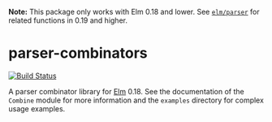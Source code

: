 **Note:** This package only works with Elm 0.18 and lower. See [`elm/parser`](https://github.com/elm/parser) for related functions in 0.19 and higher.

# parser-combinators

[![Build Status](https://travis-ci.org/elm-community/parser-combinators.svg)](https://travis-ci.org/elm-community/parser-combinators)

A parser combinator library for [Elm](http://elm-lang.org) 0.18.  See the
documentation of the `Combine` module for more information and the
`examples` directory for complex usage examples.
